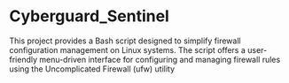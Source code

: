 # Cyberguard_Sentinel
This project provides a Bash script designed to simplify firewall configuration management on Linux systems. The script offers a user-friendly menu-driven interface for configuring and managing firewall rules using the Uncomplicated Firewall (ufw) utility
